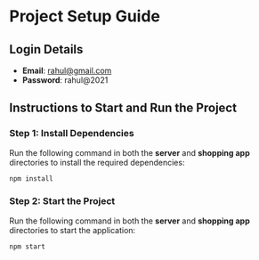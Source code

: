 # Project Setup Guide

## Login Details
- **Email**: rahul@gmail.com
- **Password**: rahul@2021

## Instructions to Start and Run the Project

### Step 1: Install Dependencies
Run the following command in both the **server** and **shopping app** directories to install the required dependencies:
```bash
npm install
```

### Step 2: Start the Project
Run the following command in both the **server** and **shopping app** directories to start the application:
```bash
npm start
```
